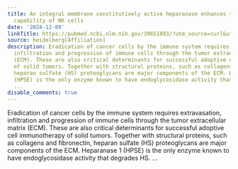```yaml
---
title: An integral membrane constitutively active heparanase enhances the tumor infiltration
  capability of NK cells
date: '2024-12-09'
linkTitle: https://pubmed.ncbi.nlm.nih.gov/39651893/?utm_source=curl&utm_medium=rss&utm_campaign=pubmed-2&utm_content=1FakS-2QOkCT8HsMOQP1bCRQ4YzyumYOmxmF0moLsQ3dFB1E9V&fc=20220326224207&ff=20241209184155&v=2.18.0.post9+e462414
source: heidelberg[Affiliation]
description: Eradication of cancer cells by the immune system requires extravasation,
  infiltration and progression of immune cells through the tumor extracellular matrix
  (ECM). These are also critical determinants for successful adoptive cell immunotherapy
  of solid tumors. Together with structural proteins, such as collagens and fibronectin,
  heparan sulfate (HS) proteoglycans are major components of the ECM. Heparanase 1
  (HPSE) is the only enzyme known to have endoglycosidase activity that degrades HS.
  ...
disable_comments: true
---
```

Eradication of cancer cells by the immune system requires extravasation, infiltration and progression of immune cells through the tumor extracellular matrix (ECM). These are also critical determinants for successful adoptive cell immunotherapy of solid tumors. Together with structural proteins, such as collagens and fibronectin, heparan sulfate (HS) proteoglycans are major components of the ECM. Heparanase 1 (HPSE) is the only enzyme known to have endoglycosidase activity that degrades HS. ...